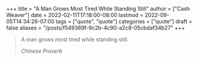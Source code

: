 +++
title = "A Man Grows Most Tired While Standing Still"
author = ["Cash Weaver"]
date = 2022-02-11T17:18:00-08:00
lastmod = 2022-09-05T14:34:26-07:00
tags = ["quote", "quote"]
categories = ["quote"]
draft = false
aliases = "/posts/f549369f-9c2b-4c90-a2c8-05cbdaf34b27"
+++

> A man grows most tired while standing still.
>
> _Chinese Proverb_
